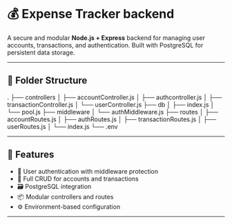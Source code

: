# 💰 Expense Tracker backend

A secure and modular **Node.js + Express** backend for managing user accounts, transactions, and authentication. Built with PostgreSQL for persistent data storage.

---

## 📂 Folder Structure

.
├── controllers
│   ├── accountController.js
│   ├── authcontroller.js
│   ├── transactionController.js
│   └── userController.js
├── db
│   ├── index.js
│   └── pool.js
├── middleware
│   └── authMiddleware.js
├── routes
│   ├── accountRoutes.js
│   ├── authRoutes.js
│   ├── transactionRoutes.js
│   ├── userRoutes.js
│   └── index.js
└── .env



---

## 🚀 Features

- 🔐 User authentication with middleware protection
- 🧾 Full CRUD for accounts and transactions
- 🗃 PostgreSQL integration
- 📦 Modular controllers and routes
- ⚙️ Environment-based configuration

---



```bash




